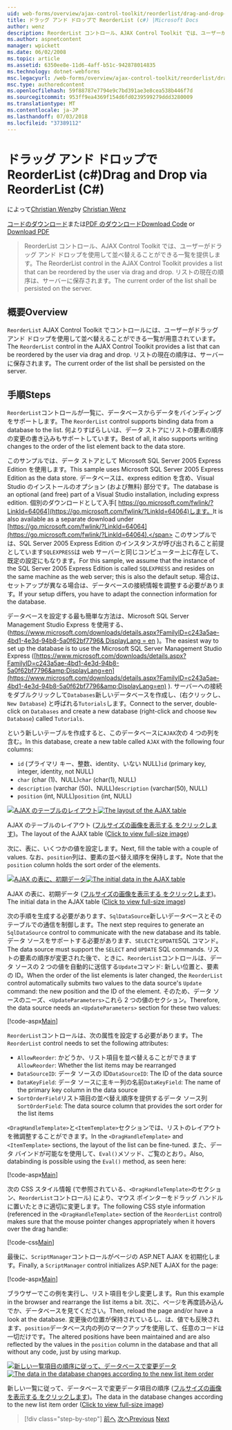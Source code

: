 ```yaml
---
uid: web-forms/overview/ajax-control-toolkit/reorderlist/drag-and-drop-via-reorderlist-cs
title: ドラッグ アンド ドロップで ReorderList (c#) |Microsoft Docs
author: wenz
description: ReorderList コントロール、AJAX Control Toolkit では、ユーザーがドラッグ アンド ドロップを使用して並べ替えることができる一覧を提供します。 現在の注文リストのものとしています.
ms.author: aspnetcontent
manager: wpickett
ms.date: 06/02/2008
ms.topic: article
ms.assetid: 6350ee8e-11d6-4aff-b51c-942878014835
ms.technology: dotnet-webforms
msc.legacyurl: /web-forms/overview/ajax-control-toolkit/reorderlist/drag-and-drop-via-reorderlist-cs
msc.type: authoredcontent
ms.openlocfilehash: 59f88787e7794e9c7bd391ae3e8cea538b446f7d
ms.sourcegitcommit: 953ff9ea4369f154d6fd0239599279ddd3280009
ms.translationtype: MT
ms.contentlocale: ja-JP
ms.lasthandoff: 07/03/2018
ms.locfileid: "37389112"
---
```

<a name="drag-and-drop-via-reorderlist-c"></a><span data-ttu-id="2a075-104">ドラッグ アンド ドロップで ReorderList (c#)</span><span class="sxs-lookup"><span data-stu-id="2a075-104">Drag and Drop via ReorderList (C#)</span></span>
====================
<span data-ttu-id="2a075-105">によって[Christian Wenz](https://github.com/wenz)</span><span class="sxs-lookup"><span data-stu-id="2a075-105">by [Christian Wenz](https://github.com/wenz)</span></span>

<span data-ttu-id="2a075-106">[コードのダウンロード](http://download.microsoft.com/download/9/3/f/93f8daea-bebd-4821-833b-95205389c7d0/ReorderList5.cs.zip)または[PDF のダウンロード](http://download.microsoft.com/download/2/d/c/2dc10e34-6983-41d4-9c08-f78f5387d32b/reorderlist5CS.pdf)</span><span class="sxs-lookup"><span data-stu-id="2a075-106">[Download Code](http://download.microsoft.com/download/9/3/f/93f8daea-bebd-4821-833b-95205389c7d0/ReorderList5.cs.zip) or [Download PDF](http://download.microsoft.com/download/2/d/c/2dc10e34-6983-41d4-9c08-f78f5387d32b/reorderlist5CS.pdf)</span></span>

> <span data-ttu-id="2a075-107">ReorderList コントロール、AJAX Control Toolkit では、ユーザーがドラッグ アンド ドロップを使用して並べ替えることができる一覧を提供します。</span><span class="sxs-lookup"><span data-stu-id="2a075-107">The ReorderList control in the AJAX Control Toolkit provides a list that can be reordered by the user via drag and drop.</span></span> <span data-ttu-id="2a075-108">リストの現在の順序は、サーバーに保存されます。</span><span class="sxs-lookup"><span data-stu-id="2a075-108">The current order of the list shall be persisted on the server.</span></span>


## <a name="overview"></a><span data-ttu-id="2a075-109">概要</span><span class="sxs-lookup"><span data-stu-id="2a075-109">Overview</span></span>

<span data-ttu-id="2a075-110">`ReorderList` AJAX Control Toolkit でコントロールには、ユーザーがドラッグ アンド ドロップを使用して並べ替えることができる一覧が用意されています。</span><span class="sxs-lookup"><span data-stu-id="2a075-110">The `ReorderList` control in the AJAX Control Toolkit provides a list that can be reordered by the user via drag and drop.</span></span> <span data-ttu-id="2a075-111">リストの現在の順序は、サーバーに保存されます。</span><span class="sxs-lookup"><span data-stu-id="2a075-111">The current order of the list shall be persisted on the server.</span></span>

## <a name="steps"></a><span data-ttu-id="2a075-112">手順</span><span class="sxs-lookup"><span data-stu-id="2a075-112">Steps</span></span>

<span data-ttu-id="2a075-113">`ReorderList`コントロールが一覧に、データベースからデータをバインディングをサポートします。</span><span class="sxs-lookup"><span data-stu-id="2a075-113">The `ReorderList` control supports binding data from a database to the list.</span></span> <span data-ttu-id="2a075-114">何よりすばらしいは、データ ストアにリストの要素の順序の変更の書き込みもサポートしています。</span><span class="sxs-lookup"><span data-stu-id="2a075-114">Best of all, it also supports writing changes to the order of the list element back to the data store.</span></span>

<span data-ttu-id="2a075-115">このサンプルでは、データ ストアとして Microsoft SQL Server 2005 Express Edition を使用します。</span><span class="sxs-lookup"><span data-stu-id="2a075-115">This sample uses Microsoft SQL Server 2005 Express Edition as the data store.</span></span> <span data-ttu-id="2a075-116">データベースは、express edition を含め、Visual Studio のインストールのオプション (および無料) 部分です。</span><span class="sxs-lookup"><span data-stu-id="2a075-116">The database is an optional (and free) part of a Visual Studio installation, including express edition.</span></span> <span data-ttu-id="2a075-117">個別のダウンロードとして入手[ https://go.microsoft.com/fwlink/?LinkId=64064](https://go.microsoft.com/fwlink/?LinkId=64064)します。</span><span class="sxs-lookup"><span data-stu-id="2a075-117">It is also available as a separate download under [https://go.microsoft.com/fwlink/?LinkId=64064](https://go.microsoft.com/fwlink/?LinkId=64064).</span></span> <span data-ttu-id="2a075-118">このサンプルでは、SQL Server 2005 Express Edition のインスタンスが呼び出されること前提としています`SQLEXPRESS`は web サーバーと同じコンピューター上に存在して、既定の設定にもなります。</span><span class="sxs-lookup"><span data-stu-id="2a075-118">For this sample, we assume that the instance of the SQL Server 2005 Express Edition is called `SQLEXPRESS` and resides on the same machine as the web server; this is also the default setup.</span></span> <span data-ttu-id="2a075-119">場合は、セットアップが異なる場合は、データベースの接続情報を調整する必要があります。</span><span class="sxs-lookup"><span data-stu-id="2a075-119">If your setup differs, you have to adapt the connection information for the database.</span></span>

<span data-ttu-id="2a075-120">データベースを設定する最も簡単な方法は、Microsoft SQL Server Management Studio Express を使用する、([https://www.microsoft.com/downloads/details.aspx?FamilyID=c243a5ae-4bd1-4e3d-94b8-5a0f62bf7796&amp; DisplayLang = en](https://www.microsoft.com/downloads/details.aspx?FamilyID=c243a5ae-4bd1-4e3d-94b8-5a0f62bf7796&amp;DisplayLang=en) )。</span><span class="sxs-lookup"><span data-stu-id="2a075-120">The easiest way to set up the database is to use the Microsoft SQL Server Management Studio Express ([https://www.microsoft.com/downloads/details.aspx?FamilyID=c243a5ae-4bd1-4e3d-94b8-5a0f62bf7796&amp;DisplayLang=en](https://www.microsoft.com/downloads/details.aspx?FamilyID=c243a5ae-4bd1-4e3d-94b8-5a0f62bf7796&amp;DisplayLang=en) ).</span></span> <span data-ttu-id="2a075-121">サーバーへの接続をダブルクリックして`Databases`新しいデータベースを作成し、(右クリックし、 `New Database`) と呼ばれる`Tutorials`します。</span><span class="sxs-lookup"><span data-stu-id="2a075-121">Connect to the server, double-click on `Databases` and create a new database (right-click and choose `New Database`) called `Tutorials`.</span></span>

<span data-ttu-id="2a075-122">という新しいテーブルを作成すると、このデータベースに`AJAX`次の 4 つの列を含む。</span><span class="sxs-lookup"><span data-stu-id="2a075-122">In this database, create a new table called `AJAX` with the following four columns:</span></span>

- <span data-ttu-id="2a075-123">`id` (プライマリ キー、整数、identity、いない NULL)</span><span class="sxs-lookup"><span data-stu-id="2a075-123">`id` (primary key, integer, identity, not NULL)</span></span>
- <span data-ttu-id="2a075-124">`char` (char (1)、NULL)</span><span class="sxs-lookup"><span data-stu-id="2a075-124">`char` (char(1), NULL)</span></span>
- <span data-ttu-id="2a075-125">`description` (varchar (50)、NULL)</span><span class="sxs-lookup"><span data-stu-id="2a075-125">`description` (varchar(50), NULL)</span></span>
- <span data-ttu-id="2a075-126">`position` (int, NULL)</span><span class="sxs-lookup"><span data-stu-id="2a075-126">`position` (int, NULL)</span></span>


<span data-ttu-id="2a075-127">[![AJAX のテーブルのレイアウト](drag-and-drop-via-reorderlist-cs/_static/image2.png)](drag-and-drop-via-reorderlist-cs/_static/image1.png)</span><span class="sxs-lookup"><span data-stu-id="2a075-127">[![The layout of the AJAX table](drag-and-drop-via-reorderlist-cs/_static/image2.png)](drag-and-drop-via-reorderlist-cs/_static/image1.png)</span></span>

<span data-ttu-id="2a075-128">AJAX のテーブルのレイアウト ([フルサイズの画像を表示する をクリックします](drag-and-drop-via-reorderlist-cs/_static/image3.png))。</span><span class="sxs-lookup"><span data-stu-id="2a075-128">The layout of the AJAX table ([Click to view full-size image](drag-and-drop-via-reorderlist-cs/_static/image3.png))</span></span>


<span data-ttu-id="2a075-129">次に、表に、いくつかの値を設定します。</span><span class="sxs-lookup"><span data-stu-id="2a075-129">Next, fill the table with a couple of values.</span></span> <span data-ttu-id="2a075-130">なお、`position`列は、要素の並べ替え順序を保持します。</span><span class="sxs-lookup"><span data-stu-id="2a075-130">Note that the `position` column holds the sort order of the elements.</span></span>


<span data-ttu-id="2a075-131">[![AJAX の表に、初期データ](drag-and-drop-via-reorderlist-cs/_static/image5.png)](drag-and-drop-via-reorderlist-cs/_static/image4.png)</span><span class="sxs-lookup"><span data-stu-id="2a075-131">[![The initial data in the AJAX table](drag-and-drop-via-reorderlist-cs/_static/image5.png)](drag-and-drop-via-reorderlist-cs/_static/image4.png)</span></span>

<span data-ttu-id="2a075-132">AJAX の表に、初期データ ([フルサイズの画像を表示する をクリックします](drag-and-drop-via-reorderlist-cs/_static/image6.png))。</span><span class="sxs-lookup"><span data-stu-id="2a075-132">The initial data in the AJAX table ([Click to view full-size image](drag-and-drop-via-reorderlist-cs/_static/image6.png))</span></span>


<span data-ttu-id="2a075-133">次の手順を生成する必要があります、`SqlDataSource`新しいデータベースとそのテーブルでの通信を制御します。</span><span class="sxs-lookup"><span data-stu-id="2a075-133">The next step requires to generate an `SqlDataSource` control to communicate with the new database and its table.</span></span> <span data-ttu-id="2a075-134">データ ソースをサポートする必要があります、`SELECT`と`UPDATE`SQL コマンド。</span><span class="sxs-lookup"><span data-stu-id="2a075-134">The data source must support the `SELECT` and `UPDATE` SQL commands.</span></span> <span data-ttu-id="2a075-135">リストの要素の順序が変更された後で、ときに、`ReorderList`コントロールは、データ ソースの 2 つの値を自動的に送信する`Update`コマンド: 新しい位置と、要素の ID。</span><span class="sxs-lookup"><span data-stu-id="2a075-135">When the order of the list elements is later changed, the `ReorderList` control automatically submits two values to the data source's `Update` command: the new position and the ID of the element.</span></span> <span data-ttu-id="2a075-136">そのため、データ ソースのニーズ、`<UpdateParameters>`これら 2 つの値のセクション。</span><span class="sxs-lookup"><span data-stu-id="2a075-136">Therefore, the data source needs an `<UpdateParameters>` section for these two values:</span></span>

[!code-aspx[Main](drag-and-drop-via-reorderlist-cs/samples/sample1.aspx)]

<span data-ttu-id="2a075-137">`ReorderList`コントロールは、次の属性を設定する必要があります。</span><span class="sxs-lookup"><span data-stu-id="2a075-137">The `ReorderList` control needs to set the following attributes:</span></span>

- <span data-ttu-id="2a075-138">`AllowReorder`: かどうか、リスト項目を並べ替えることができます</span><span class="sxs-lookup"><span data-stu-id="2a075-138">`AllowReorder`: Whether the list items may be rearranged</span></span>
- <span data-ttu-id="2a075-139">`DataSourceID`: データ ソースの ID</span><span class="sxs-lookup"><span data-stu-id="2a075-139">`DataSourceID`: The ID of the data source</span></span>
- <span data-ttu-id="2a075-140">`DataKeyField`: データ ソースに主キー列の名前</span><span class="sxs-lookup"><span data-stu-id="2a075-140">`DataKeyField`: The name of the primary key column in the data source</span></span>
- <span data-ttu-id="2a075-141">`SortOrderField`リスト項目の並べ替え順序を提供するデータ ソース列</span><span class="sxs-lookup"><span data-stu-id="2a075-141">`SortOrderField`: The data source column that provides the sort order for the list items</span></span>

<span data-ttu-id="2a075-142">`<DragHandleTemplate>`と`<ItemTemplate>`セクションでは、リストのレイアウトを微調整することができます。</span><span class="sxs-lookup"><span data-stu-id="2a075-142">In the `<DragHandleTemplate>` and `<ItemTemplate>` sections, the layout of the list can be fine-tuned.</span></span> <span data-ttu-id="2a075-143">また、データ バインドが可能なを使用して、`Eval()`メソッド、ご覧のとおり。</span><span class="sxs-lookup"><span data-stu-id="2a075-143">Also, databinding is possible using the `Eval()` method, as seen here:</span></span>

[!code-aspx[Main](drag-and-drop-via-reorderlist-cs/samples/sample2.aspx)]

<span data-ttu-id="2a075-144">次の CSS スタイル情報 (で参照されている、`<DragHandleTemplate>`のセクション、`ReorderList`コントロール) により、マウス ポインターをドラッグ ハンドルに置いたときに適切に変更します。</span><span class="sxs-lookup"><span data-stu-id="2a075-144">The following CSS style information (referenced in the `<DragHandleTemplate>` section of the `ReorderList` control) makes sure that the mouse pointer changes appropriately when it hovers over the drag handle:</span></span>

[!code-css[Main](drag-and-drop-via-reorderlist-cs/samples/sample3.css)]

<span data-ttu-id="2a075-145">最後に、`ScriptManager`コントロールがページの ASP.NET AJAX を初期化します。</span><span class="sxs-lookup"><span data-stu-id="2a075-145">Finally, a `ScriptManager` control initializes ASP.NET AJAX for the page:</span></span>

[!code-aspx[Main](drag-and-drop-via-reorderlist-cs/samples/sample4.aspx)]

<span data-ttu-id="2a075-146">ブラウザーでこの例を実行し、リスト項目を少し変更します。</span><span class="sxs-lookup"><span data-stu-id="2a075-146">Run this example in the browser and rearrange the list items a bit.</span></span> <span data-ttu-id="2a075-147">次に、ページを再度読み込んでか、データベースを見てください。</span><span class="sxs-lookup"><span data-stu-id="2a075-147">Then, reload the page and/or have a look at the database.</span></span> <span data-ttu-id="2a075-148">変更後の位置が保持されているし、は、値でも反映されます、`position`データベース内の列のマークアップを使用して、任意のコードは一切だけです。</span><span class="sxs-lookup"><span data-stu-id="2a075-148">The altered positions have been maintained and are also reflected by the values in the `position` column in the database and that all without any code, just by using markup.</span></span>


<span data-ttu-id="2a075-149">[![新しい一覧項目の順序に従って、データベースで変更データ](drag-and-drop-via-reorderlist-cs/_static/image8.png)](drag-and-drop-via-reorderlist-cs/_static/image7.png)</span><span class="sxs-lookup"><span data-stu-id="2a075-149">[![The data in the database changes according to the new list item order](drag-and-drop-via-reorderlist-cs/_static/image8.png)](drag-and-drop-via-reorderlist-cs/_static/image7.png)</span></span>

<span data-ttu-id="2a075-150">新しい一覧に従って、データベースで変更データ項目の順序 ([フルサイズの画像を表示する をクリックします](drag-and-drop-via-reorderlist-cs/_static/image9.png))。</span><span class="sxs-lookup"><span data-stu-id="2a075-150">The data in the database changes according to the new list item order ([Click to view full-size image](drag-and-drop-via-reorderlist-cs/_static/image9.png))</span></span>

> [!div class="step-by-step"]
> <span data-ttu-id="2a075-151">[前へ](using-postbacks-with-reorderlist-cs.md)
> [次へ](using-postbacks-with-reorderlist-vb.md)</span><span class="sxs-lookup"><span data-stu-id="2a075-151">[Previous](using-postbacks-with-reorderlist-cs.md)
[Next](using-postbacks-with-reorderlist-vb.md)</span></span>
